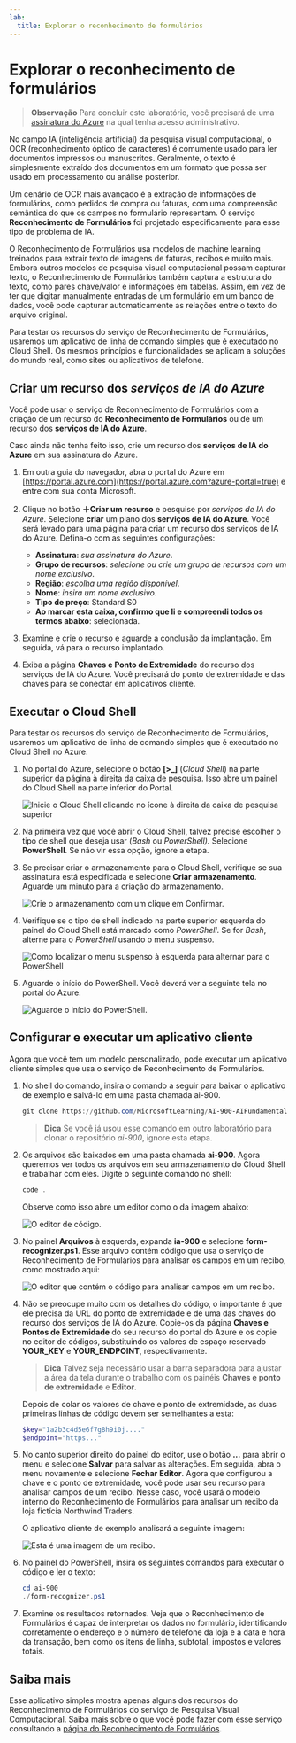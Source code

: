 ```yaml
---
lab:
  title: Explorar o reconhecimento de formulários
---
```


# Explorar o reconhecimento de formulários

> **Observação** Para concluir este laboratório, você precisará de uma [assinatura do Azure](https://azure.microsoft.com/free?azure-portal=true) na qual tenha acesso administrativo.

No campo IA (inteligência artificial) da pesquisa visual computacional, o OCR (reconhecimento óptico de caracteres) é comumente usado para ler documentos impressos ou manuscritos. Geralmente, o texto é simplesmente extraído dos documentos em um formato que possa ser usado em processamento ou análise posterior.

Um cenário de OCR mais avançado é a extração de informações de formulários, como pedidos de compra ou faturas, com uma compreensão semântica do que os campos no formulário representam. O serviço **Reconhecimento de Formulários** foi projetado especificamente para esse tipo de problema de IA.

O Reconhecimento de Formulários usa modelos de machine learning treinados para extrair texto de imagens de faturas, recibos e muito mais. Embora outros modelos de pesquisa visual computacional possam capturar texto, o Reconhecimento de Formulários também captura a estrutura do texto, como pares chave/valor e informações em tabelas. Assim, em vez de ter que digitar manualmente entradas de um formulário em um banco de dados, você pode capturar automaticamente as relações entre o texto do arquivo original. 

Para testar os recursos do serviço de Reconhecimento de Formulários, usaremos um aplicativo de linha de comando simples que é executado no Cloud Shell. Os mesmos princípios e funcionalidades se aplicam a soluções do mundo real, como sites ou aplicativos de telefone.

## Criar um recurso dos *serviços de IA do Azure*

Você pode usar o serviço de Reconhecimento de Formulários com a criação de um recurso do **Reconhecimento de Formulários** ou de um recurso dos **serviços de IA do Azure**.

Caso ainda não tenha feito isso, crie um recurso dos **serviços de IA do Azure** em sua assinatura do Azure.

1. Em outra guia do navegador, abra o portal do Azure em [https://portal.azure.com](https://portal.azure.com?azure-portal=true) e entre com sua conta Microsoft.

1. Clique no botão **&#65291;Criar um recurso** e pesquise por *serviços de IA do Azure*. Selecione **criar** um plano dos **serviços de IA do Azure**. Você será levado para uma página para criar um recurso dos serviços de IA do Azure. Defina-o com as seguintes configurações:
    - **Assinatura**: *sua assinatura do Azure*.
    - **Grupo de recursos**: *selecione ou crie um grupo de recursos com um nome exclusivo*.
    - **Região**: *escolha uma região disponível*.
    - **Nome**: *insira um nome exclusivo*.
    - **Tipo de preço**: Standard S0
    - **Ao marcar esta caixa, confirmo que li e compreendi todos os termos abaixo**: selecionada.

1. Examine e crie o recurso e aguarde a conclusão da implantação. Em seguida, vá para o recurso implantado.

1. Exiba a página **Chaves e Ponto de Extremidade** do recurso dos serviços de IA do Azure. Você precisará do ponto de extremidade e das chaves para se conectar em aplicativos cliente.

## Executar o Cloud Shell

Para testar os recursos do serviço de Reconhecimento de Formulários, usaremos um aplicativo de linha de comando simples que é executado no Cloud Shell no Azure. 

1. No portal do Azure, selecione o botão **[>_]** (*Cloud Shell*) na parte superior da página à direita da caixa de pesquisa. Isso abre um painel do Cloud Shell na parte inferior do Portal. 

    ![Inicie o Cloud Shell clicando no ícone à direita da caixa de pesquisa superior](media/analyze-receipts/powershell-portal-guide-1.png)

1. Na primeira vez que você abrir o Cloud Shell, talvez precise escolher o tipo de shell que deseja usar (*Bash* ou *PowerShell).* Selecione **PowerShell**. Se não vir essa opção, ignore a etapa.  

1. Se precisar criar o armazenamento para o Cloud Shell, verifique se sua assinatura está especificada e selecione **Criar armazenamento**. Aguarde um minuto para a criação do armazenamento.

    ![Crie o armazenamento com um clique em Confirmar.](media/analyze-receipts/powershell-portal-guide-2.png)

1. Verifique se o tipo de shell indicado na parte superior esquerda do painel do Cloud Shell está marcado como *PowerShell*. Se for *Bash*, alterne para o *PowerShell* usando o menu suspenso.

    ![Como localizar o menu suspenso à esquerda para alternar para o PowerShell](media/analyze-receipts/powershell-portal-guide-3.png) 

1. Aguarde o início do PowerShell. Você deverá ver a seguinte tela no portal do Azure:  

    ![Aguarde o início do PowerShell.](media/analyze-receipts/powershell-prompt.png) 

## Configurar e executar um aplicativo cliente

Agora que você tem um modelo personalizado, pode executar um aplicativo cliente simples que usa o serviço de Reconhecimento de Formulários.

1. No shell do comando, insira o comando a seguir para baixar o aplicativo de exemplo e salvá-lo em uma pasta chamada ai-900.

    ```PowerShell
    git clone https://github.com/MicrosoftLearning/AI-900-AIFundamentals ai-900
    ```

    >**Dica** Se você já usou esse comando em outro laboratório para clonar o repositório *ai-900*, ignore esta etapa.

1. Os arquivos são baixados em uma pasta chamada **ai-900**. Agora queremos ver todos os arquivos em seu armazenamento do Cloud Shell e trabalhar com eles. Digite o seguinte comando no shell:

    ```PowerShell
    code .
    ```

    Observe como isso abre um editor como o da imagem abaixo: 

    ![O editor de código.](media/analyze-receipts/powershell-portal-guide-4.png)

1. No painel **Arquivos** à esquerda, expanda **ia-900** e selecione **form-recognizer.ps1**. Esse arquivo contém código que usa o serviço de Reconhecimento de Formulários para analisar os campos em um recibo, como mostrado aqui:

    ![O editor que contém o código para analisar campos em um recibo.](media/analyze-receipts/recognize-receipt-code.png)

1. Não se preocupe muito com os detalhes do código, o importante é que ele precisa da URL do ponto de extremidade e de uma das chaves do recurso dos serviços de IA do Azure. Copie-os da página **Chaves e Pontos de Extremidade** do seu recurso do portal do Azure e os copie no editor de códigos, substituindo os valores de espaço reservado **YOUR_KEY** e **YOUR_ENDPOINT**, respectivamente.

    > **Dica** Talvez seja necessário usar a barra separadora para ajustar a área da tela durante o trabalho com os painéis **Chaves e ponto de extremidade** e **Editor**.

    Depois de colar os valores de chave e ponto de extremidade, as duas primeiras linhas de código devem ser semelhantes a esta:

    ```PowerShell
    $key="1a2b3c4d5e6f7g8h9i0j...."    
    $endpoint="https..."
    ```

1. No canto superior direito do painel do editor, use o botão **...** para abrir o menu e selecione **Salvar** para salvar as alterações. Em seguida, abra o menu novamente e selecione **Fechar Editor**. Agora que configurou a chave e o ponto de extremidade, você pode usar seu recurso para analisar campos de um recibo. Nesse caso, você usará o modelo interno do Reconhecimento de Formulários para analisar um recibo da loja fictícia Northwind Traders.

    O aplicativo cliente de exemplo analisará a seguinte imagem:

    ![Esta é uma imagem de um recibo.](media/analyze-receipts/receipt.jpg)

1. No painel do PowerShell, insira os seguintes comandos para executar o código e ler o texto:

    ```PowerShell
    cd ai-900
    ./form-recognizer.ps1
    ```

1. Examine os resultados retornados. Veja que o Reconhecimento de Formulários é capaz de interpretar os dados no formulário, identificando corretamente o endereço e o número de telefone da loja e a data e hora da transação, bem como os itens de linha, subtotal, impostos e valores totais.

## Saiba mais

Esse aplicativo simples mostra apenas alguns dos recursos do Reconhecimento de Formulários do serviço de Pesquisa Visual Computacional. Saiba mais sobre o que você pode fazer com esse serviço consultando a [página do Reconhecimento de Formulários](https://docs.microsoft.com/azure/applied-ai-services/form-recognizer/overview).

